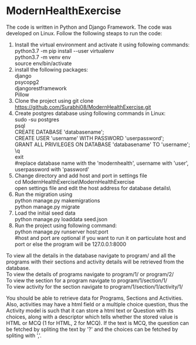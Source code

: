 # ModernHealthExercise

The code is written in Python and Django Framework. The code was developed on Linux.
Follow the following steaps to run the code:
1. Install the virtual environment and activate it using following commands:\
  python3.7 -m pip install --user virtualenv\
  python3.7 -m venv env\
  source env/bin/activate
2. install the following packages:\
  django\
  psycopg2\
  djangorestframework\
  Pillow
3. Clone the project using git clone https://github.com/Surabhi08/ModernHealthExercise.git
4. Create postgres database using following commands in Linux:\
  sudo -su postgres\
  psql\
  CREATE DATABASE 'databasename';\
  CREATE USER 'username' WITH PASSWORD 'userpassword';\
  GRANT ALL PRIVILEGES ON DATABASE 'databasename' TO 'username';\
  \q\
  exit\
  #replace database name with the 'modernhealth', username with 'user', userpassword with 'password'
5. Change directory and add host and port in settings file\
  cd ModernHealthExercise\ModernHealthExercise\
  open settings file and edit the host address for database details\
6. Run the migration using\
  python manage.py makemigrations\
  python manage.py migrate
7. Load the initial seed data \
  python manage.py loaddata seed.json
8. Run the project using following command:\
  python manage.py runserver host:port \
  #host and port are optional if you want to run it on particulate host and port or else the program will be 127.0.0.1:8000
  
  To view all the details in the database navigate to program/ and all the programs with their sections and activity details will be retrieved from the database. \
  To view the details of programs navigate to program/1/ or program/2/ \
  To view the section for a program navigate to program/1/section/1/ \
  To view activity for the section navigate to program/1/section/1/activity/1/ 
 
You should be able to retrieve data for Programs, Sections and Activities. Also, activities may have a html field or a multiple choice question, thus the Activity model is such that it can store a html text or Question with its choices, along with a descriptor which tells whether the stored value is HTML or MCQ (1 for HTML, 2 for MCQ). If the text is MCQ, the question can be fetched by spliting the text by '?' and the choices can be fetched by spliting with ','.
 
 
